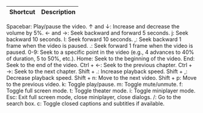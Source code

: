 |Shortcut|Description|
|:-:|:-:|
Spacebar: Play/pause the video.
↑ and ↓: Increase and decrease the volume by 5%.
← and →: Seek backward and forward 5 seconds.
j: Seek backward 10 seconds.
l: Seek forward 10 seconds.
,: Seek backward 1 frame when the video is paused.
.: Seek forward 1 frame when the video is paused.
0-9: Seek to a specific point in the video (e.g., 4 advances to 40% of duration, 5 to 50%, etc.).
Home: Seek to the beginning of the video.
End: Seek to the end of the video.
Ctrl + ←: Seek to the previous chapter.
Ctrl + →: Seek to the next chapter.
Shift + .: Increase playback speed.
Shift + ,: Decrease playback speed.
Shift + n: Move to the next video.
Shift + p: Move to the previous video.
k: Toggle play/pause.
m: Toggle mute/unmute.
f: Toggle full screen mode.
t: Toggle theater mode.
i: Toggle miniplayer mode.
Esc: Exit full screen mode, close miniplayer, close dialogs.
/: Go to the search box.
c: Toggle closed captions and subtitles if available.
